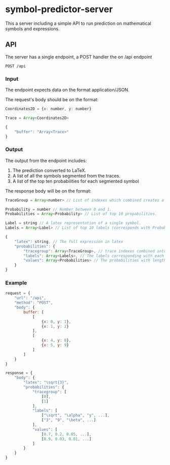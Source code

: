 # symbol-predictor-server 

This a server including a simple API to run prediction on mathematical symbols and expressions.

## API
The server has a single endpoint, a POST handler the on /api endpoint

```POST /api```

### Input
The endpoint expects data on the format application/JSON.

The request's body should be on the format:
```js
Coordinates2D = {x: number, y: number}

Trace = Array<Coordinates2D>

{
    "buffer": "Array<Trace>"
}
```
### Output
The output from the endpoint includes:

1. The prediction converted to LaTeX.
2. A list of all the symbols segmented from the traces.
3. A list of the top ten probabilities for each segmented symbol

The response body will be on the format:
```js
TraceGroup = Array<number> // List of indexes which combined creates a symbol (indexes from the "buffer" in input). 

Probability = number // Number between 0 and 1.
Probabilities = Array<Probability> // List of top 10 propabilities.

Label = string // A latex representation of a single symbol.
Labels = Array<Label> // List of top 10 labels (corresponds with Probabilities).

{
    "latex": string, // The full expression in latex
    "probabilities": {
        "tracegroup": Array<TraceGroup>, // trace indexes combined into symbols
        "labels": Array<Labels>, // The labels corresponding with each probability.
        "values": Array<Probabilities> // The probabilities with length equal to the number of predicted symbols
    }
}
```

### Example
```js
request = {
    "url": "/api",
    "method": "POST",
    "body": {
        buffer: [
            [
                {x: 0, y: 1},
                {x: 1, y: 2}
            ],
            [
                {x: 4, y: 8},
                {x: 5, y: 9}
            ]
        ]
    }
}

response = {
    "body": {
        "latex": "\sqrt{3}",
        "probabilities": {
            "tracegroup": [
                [0], 
                [1]
            ],
            "labels": [
                ["\sqrt", "\alpha", "y", ...], 
                ["3", "9", "\beta", ...]
            ],
            "values": [
                [0.7, 0.2, 0.05, ...], 
                [0.9, 0.03, 0.01, ...]
            ]
        }
    }
}
